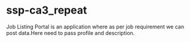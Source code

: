 # ssp-ca3_repeat
Job  Listing Portal  is  an application where as per job requirement we can post data.Here need to pass profile and description.

